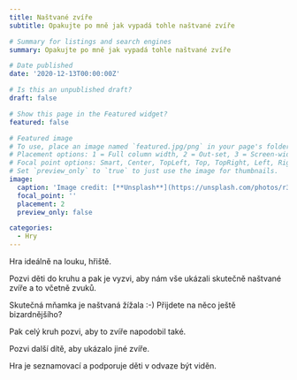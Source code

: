 ```yaml
---
title: Naštvané zvíře
subtitle: Opakujte po mně jak vypadá tohle naštvané zvíře

# Summary for listings and search engines
summary: Opakujte po mně jak vypadá tohle naštvané zvíře

# Date published
date: '2020-12-13T00:00:00Z'

# Is this an unpublished draft?
draft: false

# Show this page in the Featured widget?
featured: false

# Featured image
# To use, place an image named `featured.jpg/png` in your page's folder.
# Placement options: 1 = Full column width, 2 = Out-set, 3 = Screen-width
# Focal point options: Smart, Center, TopLeft, Top, TopRight, Left, Right, BottomLeft, Bottom, BottomRight
# Set `preview_only` to `true` to just use the image for thumbnails.
image:
  caption: 'Image credit: [**Unsplash**](https://unsplash.com/photos/r3_yzk0TZls)'
  focal_point: ''
  placement: 2
  preview_only: false

categories:
  - Hry
---
```


Hra ideálně na louku, hřiště.

Pozvi děti do kruhu a pak je vyzvi, aby nám vše ukázali skutečně naštvané zvíře a to včetně zvuků.

Skutečná mňamka je naštvaná žížala :-) Přijdete na něco ještě bizardnějšího?

Pak celý kruh pozvi, aby to zvíře napodobil také.

Pozvi další dítě, aby ukázalo jiné zvíře.

Hra je seznamovací a podporuje děti v odvaze být viděn.